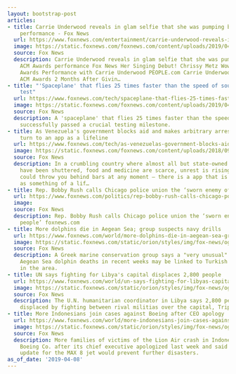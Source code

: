 ```yaml
---
layout: bootstrap-post
articles:
- title: Carrie Underwood reveals in glam selfie that she was pumping before ACM Awards
    performance - Fox News
  url: https://www.foxnews.com/entertainment/carrie-underwood-reveals-in-glam-selfie-that-she-was-pumping-before-acm-awards-performance
  image: https://static.foxnews.com/foxnews.com/content/uploads/2019/04/694940094001_6023695359001_6023688753001-vs.jpg
  source: Fox News
  description: Carrie Underwood reveals in glam selfie that she was pumping before
    ACM Awards performance Fox News Her Singing Debut! Chrissy Metz Wows During ACM
    Awards Performance with Carrie Underwood PEOPLE.com Carrie Underwood Arrives at
    ACM Awards 2 Months After Givin…
- title: "'Spaceplane' that flies 25 times faster than the speed of sound passes crucial
    test"
  url: https://www.foxnews.com/tech/spaceplane-that-flies-25-times-faster-than-the-speed-of-sound-passes-crucial-test
  image: https://static.foxnews.com/foxnews.com/content/uploads/2019/04/reusable-launch-vehicle.jpg
  source: Fox News
  description: A 'spaceplane' that flies 25 times faster than the speed of sound has
    successfully passed a crucial testing milestone.
- title: As Venezuela's government blocks aid and makes arbitrary arrests, locals
    turn to an app as a lifeline
  url: https://www.foxnews.com/tech/as-venezuelas-government-blocks-aid-and-arbitrarily-arrests-locals-turn-to-an-app-as-a-lifeline
  image: https://static.foxnews.com/foxnews.com/content/uploads/2018/09/phonecaseagain.jpg
  source: Fox News
  description: In a crumbling country where almost all but state-owned media outlets
    have been shuttered, food and medicine are scarce, unrest is rising and authorities
    could throw you behind bars at any moment – there is a app that is being accredited
    as something of a lif…
- title: Rep. Bobby Rush calls Chicago police union the ‘sworn enemy of black people’
  url: https://www.foxnews.com/politics/rep-bobby-rush-calls-chicago-police-union-the-sworn-enemy-of-black-people
  image: 
  source: Fox News
  description: Rep. Bobby Rush calls Chicago police union the ‘sworn enemy of black
    people’ foxnews.com
- title: More dolphins die in Aegean Sea; group suspects navy drills
  url: https://www.foxnews.com/world/more-dolphins-die-in-aegean-sea-group-suspects-navy-drills
  image: https://static.foxnews.com/static/orion/styles/img/fox-news/og/og-fox-news.png
  source: Fox News
  description: A Greek marine conservation group says a "very unusual" increase in
    Aegean Sea dolphin deaths in recent weeks may be linked to Turkish naval exercises
    in the area.
- title: UN says fighting for Libya's capital displaces 2,800 people
  url: https://www.foxnews.com/world/un-says-fighting-for-libyas-capital-displaces-2800-people
  image: https://static.foxnews.com/static/orion/styles/img/fox-news/og/og-fox-news.png
  source: Fox News
  description: The U.N. humanitarian coordinator in Libya says 2,800 people have been
    displaced by fighting between rival militias over the capital, Tripoli.
- title: More Indonesians join cases against Boeing after CEO apology
  url: https://www.foxnews.com/world/more-indonesians-join-cases-against-boeing-after-ceo-apology
  image: https://static.foxnews.com/static/orion/styles/img/fox-news/og/og-fox-news.png
  source: Fox News
  description: More families of victims of the Lion Air crash in Indonesia are suing
    Boeing Co. after its chief executive apologized last week and said a software
    update for the MAX 8 jet would prevent further disasters.
as_of_date: '2019-04-08'
---
```


